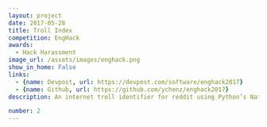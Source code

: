```yaml
---
layout: project
date: 2017-05-28
title: Troll Index
competition: EngHack
awards:
  - Hack Harassment
image_url: /assets/images/enghack.png
show_in_home: False
links:
  - {name: Devpost, url: https://devpost.com/software/enghack2017}
  - {name: Github, url: https://github.com/ychenz/enghack2017}
description: An internet troll identifier for reddit using Python’s Natural Language Toolkit’s sentiment analysis

number: 2
---
```

